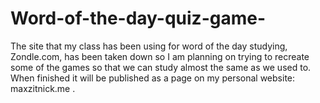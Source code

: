 # Word-of-the-day-quiz-game-
The site that my class has been using for word of the day studying, Zondle.com, has been taken down so I am planning on trying to recreate some of the games so that we can study almost the same as we used to. When finished it will be published as a page on my personal website: maxzitnick.me .
